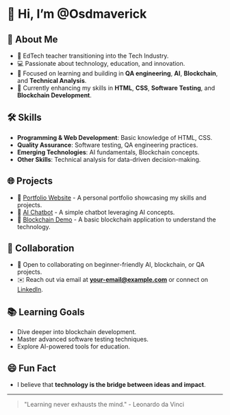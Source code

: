 # 👋 Hi, I’m @Osdmaverick

## 🚀 About Me
- 🌟 EdTech teacher transitioning into the Tech Industry.
- 💻 Passionate about technology, education, and innovation.
- 🎯 Focused on learning and building in **QA engineering**, **AI**, **Blockchain**, and **Technical Analysis**.
- 🌱 Currently enhancing my skills in **HTML**, **CSS**, **Software Testing**, and **Blockchain Development**.

## 🛠️ Skills
- **Programming & Web Development**: Basic knowledge of HTML, CSS.
- **Quality Assurance**: Software testing, QA engineering practices.
- **Emerging Technologies**: AI fundamentals, Blockchain concepts.
- **Other Skills**: Technical analysis for data-driven decision-making.

## 🌐 Projects
- 🔗 [Portfolio Website](#) - A personal portfolio showcasing my skills and projects.
- 🔗 [AI Chatbot](#) - A simple chatbot leveraging AI concepts.
- 🔗 [Blockchain Demo](#) - A basic blockchain application to understand the technology.

## 🤝 Collaboration
- 💞️ Open to collaborating on beginner-friendly AI, blockchain, or QA projects.
- ✉️ Reach out via email at **your-email@example.com** or connect on [LinkedIn](#).

## 📚 Learning Goals
- Dive deeper into blockchain development.
- Master advanced software testing techniques.
- Explore AI-powered tools for education.

## 😄 Fun Fact
- I believe that **technology is the bridge between ideas and impact**.

---
> "Learning never exhausts the mind." - Leonardo da Vinci
